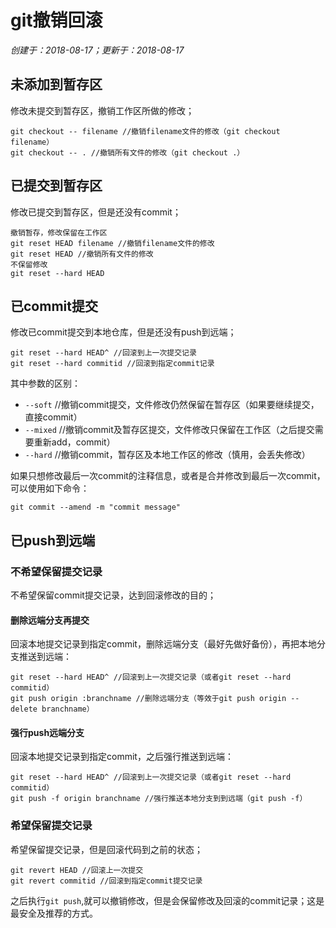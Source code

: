 # git撤销回滚

*创建于：2018-08-17；更新于：2018-08-17*

## 未添加到暂存区

修改未提交到暂存区，撤销工作区所做的修改；
```
git checkout -- filename //撤销filename文件的修改（git checkout filename）
git checkout -- . //撤销所有文件的修改（git checkout .）
```
## 已提交到暂存区

修改已提交到暂存区，但是还没有commit；
```
撤销暂存，修改保留在工作区
git reset HEAD filename //撤销filename文件的修改
git reset HEAD //撤销所有文件的修改
不保留修改
git reset --hard HEAD
```
## 已commit提交

修改已commit提交到本地仓库，但是还没有push到远端；
```
git reset --hard HEAD^ //回滚到上一次提交记录
git reset --hard commitid //回滚到指定commit记录
```
其中参数的区别：
- `--soft` //撤销commit提交，文件修改仍然保留在暂存区（如果要继续提交，直接commit）
- `--mixed` //撤销commit及暂存区提交，文件修改只保留在工作区（之后提交需要重新add，commit）
- `--hard` //撤销commit，暂存区及本地工作区的修改（慎用，会丢失修改）

如果只想修改最后一次commit的注释信息，或者是合并修改到最后一次commit，可以使用如下命令：
```
git commit --amend -m "commit message"
```
## 已push到远端

### 不希望保留提交记录

不希望保留commit提交记录，达到回滚修改的目的；
#### 删除远端分支再提交

回滚本地提交记录到指定commit，删除远端分支（最好先做好备份），再把本地分支推送到远端：
```
git reset --hard HEAD^ //回滚到上一次提交记录（或者git reset --hard commitid）
git push origin :branchname //删除远端分支（等效于git push origin --delete branchname） 
```
#### 强行push远端分支

回滚本地提交记录到指定commit，之后强行推送到远端：
```
git reset --hard HEAD^ //回滚到上一次提交记录（或者git reset --hard commitid）
git push -f origin branchname //强行推送本地分支到到远端（git push -f）
```
### 希望保留提交记录

希望保留提交记录，但是回滚代码到之前的状态；
```
git revert HEAD //回滚上一次提交
git revert commitid //回滚到指定commit提交记录
```
之后执行`git push`,就可以撤销修改，但是会保留修改及回滚的commit记录；这是最安全及推荐的方式。